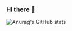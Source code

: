### Hi there 👋
![Anurag's GitHub stats](https://github-readme-stats.vercel.app/api?username=Riquens&theme=dark&show_icons=true)
